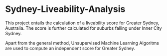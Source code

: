 # Sydney-Liveability-Analysis

This project entails the calculation of a liveability score for Greater Sydney, Australia. The score is further calculated for suburbs falling under Inner City Sydney.

Apart from the general method, Unsupervised Machine Learning Algoritms are used to compute an independent score for Greater Sydney.
